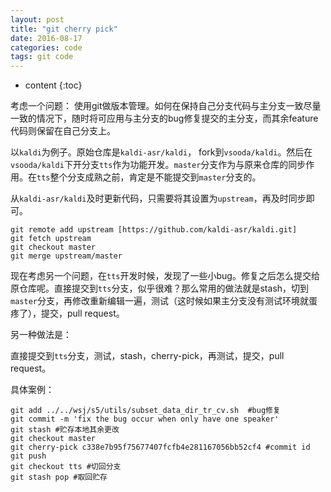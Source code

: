 ```yaml
---
layout: post
title: "git cherry pick"
date: 2016-08-17
categories: code
tags: git code
---
```

* content
{:toc}

考虑一个问题： 使用git做版本管理。如何在保持自己分支代码与主分支一致尽量一致的情况下，随时将可应用与主分支的bug修复提交的主分支，而其余feature代码则保留在自己分支上。



以`kaldi`为例子。原始仓库是`kaldi-asr/kaldi`， fork到`vsooda/kaldi`。然后在`vsooda/kaldi`下开分支`tts`作为功能开发。`master`分支作为与原来仓库的同步作用。在`tts`整个分支成熟之前，肯定是不能提交到`master`分支的。

从`kaldi-asr/kaldi`及时更新代码，只需要将其设置为`upstream`，再及时同步即可。

```
git remote add upstream [https://github.com/kaldi-asr/kaldi.git]
git fetch upstream
git checkout master
git merge upstream/master
```

现在考虑另一个问题，在`tts`开发时候，发现了一些小bug。修复之后怎么提交给原仓库呢。直接提交到`tts`分支，似乎很难？那么常用的做法就是stash，切到`master`分支，再修改重新编辑一遍，测试（这时候如果主分支没有测试环境就蛋疼了），提交，pull request。

另一种做法是：

直接提交到`tts`分支，测试，stash，cherry-pick，再测试，提交，pull request。

具体案例：

```
git add ../../wsj/s5/utils/subset_data_dir_tr_cv.sh  #bug修复
git commit -m 'fix the bug occur when only have one speaker'
git stash #贮存本地其余更改
git checkout master
git cherry-pick c338e7b95f75677407fcfb4e281167056bb52cf4 #commit id
git push
git checkout tts #切回分支
git stash pop #取回贮存
```
